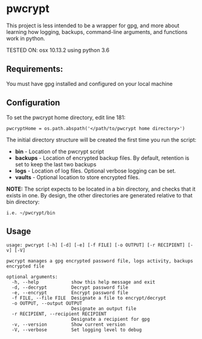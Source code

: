 # pwcrypt

This project is less intended to be a wrapper for gpg, and more about learning how logging, backups, command-line arguments, and functions work in python.

TESTED ON: osx 10.13.2 using python 3.6

## Requirements:

You must have gpg installed and configured on your local machine

## Configuration

To set the pwcrypt home directory, edit line 181:
```
pwcryptHome = os.path.abspath('</path/to/pwcrypt home directory>')  
```
The initial directory structure will be created the first time you run the script:

- **bin** - Location of the pwcrypt script
- **backups** - Location of encrypted backup files. By default, retention is set to keep the last two backups
- **logs** - Location of log files. Optional verbose logging can be set.
- **vaults** - Optional location to store encrypted files.

**NOTE:** The script expects to be located in a bin directory, and checks that it exists in one. By design, the other directories are generated relative to that bin directory:
```
i.e. ~/pwcrypt/bin
```
## Usage
```
usage: pwcrypt [-h] [-d] [-e] [-f FILE] [-o OUTPUT] [-r RECIPIENT] [-v] [-V]

pwcrypt manages a gpg encrypted password file, logs activity, backups
encrypted file

optional arguments:
  -h, --help            show this help message and exit
  -d, --decrypt         Decrypt password file
  -e, --encrypt         Encrypt password file
  -f FILE, --file FILE  Designate a file to encrypt/decrypt
  -o OUTPUT, --output OUTPUT
                        Designate an output file
  -r RECIPIENT, --recipient RECIPIENT
                        Designate a recipient for gpg
  -v, --version         Show current version
  -V, --verbose         Set logging level to debug
```
